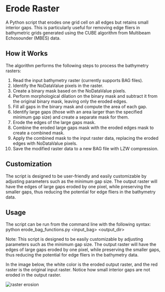 # Erode Raster

A Python script that erodes one grid cell on all edges but retains small interior gaps. This is particularly useful for removing edge fliers in bathymetric grids generated using the CUBE algorithm from Multibeam Echosounder (MBES) data.

## How it Works

The algorithm performs the following steps to process the bathymetry rasters:

1. Read the input bathymetry raster (currently supports BAG files).
2. Identify the NoDataValue pixels in the raster.
3. Create a binary mask based on the NoDataValue pixels.
4. Perform morphological dilation on the binary mask and subtract it from the original binary mask, leaving only the eroded edges.
5. Fill all gaps in the binary mask and compute the area of each gap.
6. Identify large gaps (those with an area larger than the specified minimum gap size) and create a separate mask for them.
7. Erode the edges of the large gaps mask.
8. Combine the eroded large gaps mask with the eroded edges mask to create a combined mask.
9. Apply the combined mask to the input raster data, replacing the eroded edges with NoDataValue pixels.
10. Save the modified raster data to a new BAG file with LZW compression.

## Customization

The script is designed to be user-friendly and easily customizable by adjusting parameters such as the minimum gap size. The output raster will have the edges of large gaps eroded by one pixel, while preserving the smaller gaps, thus reducing the potential for edge fliers in the bathymetry data.

## Usage

The script can be run from the command line with the following syntax:
python erode_bag_functions.py <input_bag> <output_dir>

Note: This script is designed to be easily customizable by adjusting parameters such as the minimum gap size. The output raster will have the edges of large gaps eroded by one pixel, while preserving the smaller gaps, thus reducing the potential for edge fliers in the bathymetry data.

In the image below, the white color is the eroded output raster, and the red raster is the original input raster. Notice how small interior gaps are not eroded in the output raster.

![raster erosion](https://user-images.githubusercontent.com/76973843/227607674-3b667641-2c5a-4adf-8c07-d16e6b72affa.jpg)
